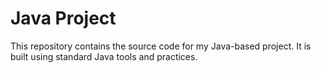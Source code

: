 # Java Project

This repository contains the source code for my Java-based project. It is built using standard Java tools and practices.

